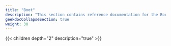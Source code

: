 ```yaml
---
title: "Boot"
description: "This section contains reference documentation for the Boot Environments screen."
geekdocCollapseSection: true
weight: 30
---
```


{{< children depth="2" description="true" >}}
